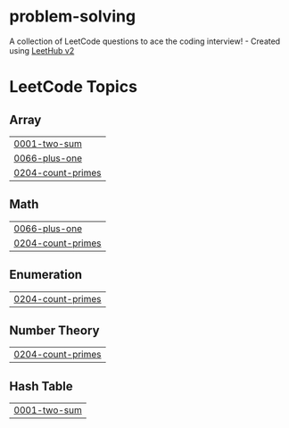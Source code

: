 # problem-solving
A collection of LeetCode questions to ace the coding interview! - Created using [LeetHub v2](https://github.com/arunbhardwaj/LeetHub-2.0)

<!---LeetCode Topics Start-->
# LeetCode Topics
## Array
|  |
| ------- |
| [0001-two-sum](https://github.com/maryemkamal/problem-solving/tree/master/0001-two-sum) |
| [0066-plus-one](https://github.com/maryemkamal/problem-solving/tree/master/0066-plus-one) |
| [0204-count-primes](https://github.com/maryemkamal/problem-solving/tree/master/0204-count-primes) |
## Math
|  |
| ------- |
| [0066-plus-one](https://github.com/maryemkamal/problem-solving/tree/master/0066-plus-one) |
| [0204-count-primes](https://github.com/maryemkamal/problem-solving/tree/master/0204-count-primes) |
## Enumeration
|  |
| ------- |
| [0204-count-primes](https://github.com/maryemkamal/problem-solving/tree/master/0204-count-primes) |
## Number Theory
|  |
| ------- |
| [0204-count-primes](https://github.com/maryemkamal/problem-solving/tree/master/0204-count-primes) |
## Hash Table
|  |
| ------- |
| [0001-two-sum](https://github.com/maryemkamal/problem-solving/tree/master/0001-two-sum) |
<!---LeetCode Topics End-->
